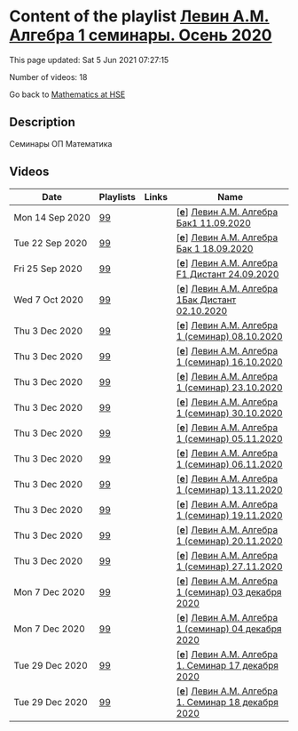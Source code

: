 # Content of the playlist [Левин А.М. Алгебра 1 cеминары. Осень 2020](https://youtube.com/playlist?list=PLq3E5oubNNoA335z15A1TQMrroB4HUgPw)

This page updated: Sat 5 Jun 2021 07:27:15

Number of videos: 18

Go back to [Mathematics at HSE](./README.md)

## Description

Семинары ОП Математика

## Videos

|Date|Playlists|Links|Name|
|---|---|---|---|
| Mon&nbsp;14&nbsp;Sep&nbsp;2020 | [99](./playlists/99.md "Левин А.М. Алгебра 1 cеминары. Осень 2020") |  | [[**e**](https://studio.youtube.com/video/iogjk71sTxI/edit)] [Левин А.М. Алгебра Бак1  11.09.2020](https://youtube.com/watch?v=iogjk71sTxI&list=PLq3E5oubNNoA335z15A1TQMrroB4HUgPw "семинар") |
| Tue&nbsp;22&nbsp;Sep&nbsp;2020 | [99](./playlists/99.md "Левин А.М. Алгебра 1 cеминары. Осень 2020") |  | [[**e**](https://studio.youtube.com/video/uYCQSmcZQPM/edit)] [Левин А.М. Алгебра Бак 1 18.09.2020](https://youtube.com/watch?v=uYCQSmcZQPM&list=PLq3E5oubNNoA335z15A1TQMrroB4HUgPw "семинар") |
| Fri&nbsp;25&nbsp;Sep&nbsp;2020 | [99](./playlists/99.md "Левин А.М. Алгебра 1 cеминары. Осень 2020") |  | [[**e**](https://studio.youtube.com/video/Y1CjKnfphRQ/edit)] [Левин А.М. Алгебра F1 Дистант 24.09.2020](https://youtube.com/watch?v=Y1CjKnfphRQ&list=PLq3E5oubNNoA335z15A1TQMrroB4HUgPw "") |
| Wed&nbsp;7&nbsp;Oct&nbsp;2020 | [99](./playlists/99.md "Левин А.М. Алгебра 1 cеминары. Осень 2020") |  | [[**e**](https://studio.youtube.com/video/cQN5MrlEj_A/edit)] [Левин А.М. Алгебра 1Бак Дистант 02.10.2020](https://youtube.com/watch?v=cQN5MrlEj_A&list=PLq3E5oubNNoA335z15A1TQMrroB4HUgPw "") |
| Thu&nbsp;3&nbsp;Dec&nbsp;2020 | [99](./playlists/99.md "Левин А.М. Алгебра 1 cеминары. Осень 2020") |  | [[**e**](https://studio.youtube.com/video/ErHHfGkl_Ww/edit)] [Левин А.М. Алгебра 1 (семинар) 08.10.2020](https://youtube.com/watch?v=ErHHfGkl_Ww&list=PLq3E5oubNNoA335z15A1TQMrroB4HUgPw "") |
| Thu&nbsp;3&nbsp;Dec&nbsp;2020 | [99](./playlists/99.md "Левин А.М. Алгебра 1 cеминары. Осень 2020") |  | [[**e**](https://studio.youtube.com/video/6mO-L27M0Zk/edit)] [Левин А.М. Алгебра 1 (семинар) 16.10.2020](https://youtube.com/watch?v=6mO-L27M0Zk&list=PLq3E5oubNNoA335z15A1TQMrroB4HUgPw "") |
| Thu&nbsp;3&nbsp;Dec&nbsp;2020 | [99](./playlists/99.md "Левин А.М. Алгебра 1 cеминары. Осень 2020") |  | [[**e**](https://studio.youtube.com/video/YP5mpStDS18/edit)] [Левин А.М. Алгебра 1 (семинар) 23.10.2020](https://youtube.com/watch?v=YP5mpStDS18&list=PLq3E5oubNNoA335z15A1TQMrroB4HUgPw "") |
| Thu&nbsp;3&nbsp;Dec&nbsp;2020 | [99](./playlists/99.md "Левин А.М. Алгебра 1 cеминары. Осень 2020") |  | [[**e**](https://studio.youtube.com/video/Pc43BoJWSh0/edit)] [Левин А.М. Алгебра 1 (семинар) 30.10.2020](https://youtube.com/watch?v=Pc43BoJWSh0&list=PLq3E5oubNNoA335z15A1TQMrroB4HUgPw "") |
| Thu&nbsp;3&nbsp;Dec&nbsp;2020 | [99](./playlists/99.md "Левин А.М. Алгебра 1 cеминары. Осень 2020") |  | [[**e**](https://studio.youtube.com/video/I-wOwRRbAJY/edit)] [Левин А.М. Алгебра 1 (семинар) 05.11.2020](https://youtube.com/watch?v=I-wOwRRbAJY&list=PLq3E5oubNNoA335z15A1TQMrroB4HUgPw "") |
| Thu&nbsp;3&nbsp;Dec&nbsp;2020 | [99](./playlists/99.md "Левин А.М. Алгебра 1 cеминары. Осень 2020") |  | [[**e**](https://studio.youtube.com/video/ZQ2ND3lVV-M/edit)] [Левин А.М. Алгебра 1 (семинар) 06.11.2020](https://youtube.com/watch?v=ZQ2ND3lVV-M&list=PLq3E5oubNNoA335z15A1TQMrroB4HUgPw "") |
| Thu&nbsp;3&nbsp;Dec&nbsp;2020 | [99](./playlists/99.md "Левин А.М. Алгебра 1 cеминары. Осень 2020") |  | [[**e**](https://studio.youtube.com/video/_rU9IAkvk5U/edit)] [Левин А.М. Алгебра 1 (семинар) 13.11.2020](https://youtube.com/watch?v=_rU9IAkvk5U&list=PLq3E5oubNNoA335z15A1TQMrroB4HUgPw "") |
| Thu&nbsp;3&nbsp;Dec&nbsp;2020 | [99](./playlists/99.md "Левин А.М. Алгебра 1 cеминары. Осень 2020") |  | [[**e**](https://studio.youtube.com/video/VUKHV_vbfwM/edit)] [Левин А.М. Алгебра 1 (семинар) 19.11.2020](https://youtube.com/watch?v=VUKHV_vbfwM&list=PLq3E5oubNNoA335z15A1TQMrroB4HUgPw "") |
| Thu&nbsp;3&nbsp;Dec&nbsp;2020 | [99](./playlists/99.md "Левин А.М. Алгебра 1 cеминары. Осень 2020") |  | [[**e**](https://studio.youtube.com/video/FOw-hyt0K4s/edit)] [Левин А.М. Алгебра 1 (семинар) 20.11.2020](https://youtube.com/watch?v=FOw-hyt0K4s&list=PLq3E5oubNNoA335z15A1TQMrroB4HUgPw "") |
| Thu&nbsp;3&nbsp;Dec&nbsp;2020 | [99](./playlists/99.md "Левин А.М. Алгебра 1 cеминары. Осень 2020") |  | [[**e**](https://studio.youtube.com/video/piL1CIDwPF4/edit)] [Левин А.М. Алгебра 1 (семинар) 27.11.2020](https://youtube.com/watch?v=piL1CIDwPF4&list=PLq3E5oubNNoA335z15A1TQMrroB4HUgPw "") |
| Mon&nbsp;7&nbsp;Dec&nbsp;2020 | [99](./playlists/99.md "Левин А.М. Алгебра 1 cеминары. Осень 2020") |  | [[**e**](https://studio.youtube.com/video/EF5dncp_B_I/edit)] [Левин А.М. Алгебра 1 (cеминар)  03 декабря 2020](https://youtube.com/watch?v=EF5dncp_B_I&list=PLq3E5oubNNoA335z15A1TQMrroB4HUgPw "") |
| Mon&nbsp;7&nbsp;Dec&nbsp;2020 | [99](./playlists/99.md "Левин А.М. Алгебра 1 cеминары. Осень 2020") |  | [[**e**](https://studio.youtube.com/video/MfHC3u0AOE8/edit)] [Левин А.М. Алгебра 1 (cеминар) 04 декабря 2020](https://youtube.com/watch?v=MfHC3u0AOE8&list=PLq3E5oubNNoA335z15A1TQMrroB4HUgPw "") |
| Tue&nbsp;29&nbsp;Dec&nbsp;2020 | [99](./playlists/99.md "Левин А.М. Алгебра 1 cеминары. Осень 2020") |  | [[**e**](https://studio.youtube.com/video/stbP22C1qI8/edit)] [Левин А.М. Алгебра 1. Семинар 17 декабря 2020](https://youtube.com/watch?v=stbP22C1qI8&list=PLq3E5oubNNoA335z15A1TQMrroB4HUgPw "") |
| Tue&nbsp;29&nbsp;Dec&nbsp;2020 | [99](./playlists/99.md "Левин А.М. Алгебра 1 cеминары. Осень 2020") |  | [[**e**](https://studio.youtube.com/video/V0jLxRAhccA/edit)] [Левин А.М. Алгебра 1. Семинар 18 декабря 2020](https://youtube.com/watch?v=V0jLxRAhccA&list=PLq3E5oubNNoA335z15A1TQMrroB4HUgPw "") |
